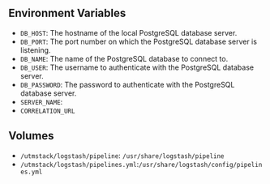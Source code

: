 ## Environment Variables

- `DB_HOST`: The hostname of the local PostgreSQL database server.
- `DB_PORT`: The port number on which the PostgreSQL database server is listening.
- `DB_NAME`: The name of the PostgreSQL database to connect to.
- `DB_USER`: The username to authenticate with the PostgreSQL database server.
- `DB_PASSWORD`: The password to authenticate with the PostgreSQL database server.
- `SERVER_NAME`:
- `CORRELATION_URL`


## Volumes

- `/utmstack/logstash/pipeline`: `/usr/share/logstash/pipeline`
- `/utmstack/logstash/pipelines.yml`:`/usr/share/logstash/config/pipelines.yml`
